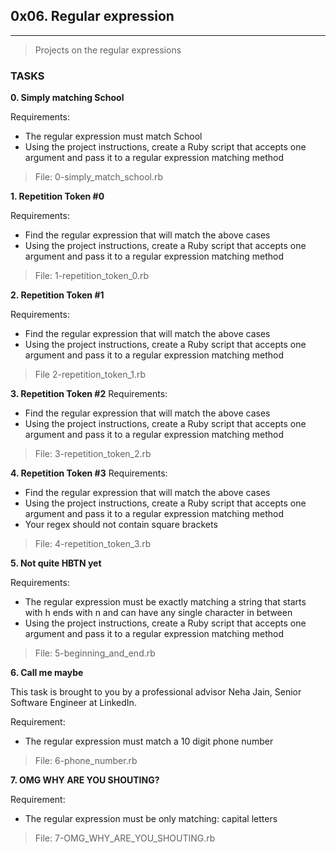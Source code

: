 ## 0x06. Regular expression

---

> Projects on the regular expressions

### TASKS
**0. Simply matching School**

Requirements:

- The regular expression must match School
- Using the project instructions, create a Ruby script that accepts one argument and pass it to a regular expression matching method

> File: 0-simply_match_school.rb

**1. Repetition Token #0**

Requirements:

- Find the regular expression that will match the above cases
- Using the project instructions, create a Ruby script that accepts one argument and pass it to a regular expression matching method

> File: 1-repetition_token_0.rb

**2. Repetition Token #1**

Requirements:

- Find the regular expression that will match the above cases
- Using the project instructions, create a Ruby script that accepts one argument and pass it to a regular expression matching method

> File 2-repetition_token_1.rb

**3. Repetition Token #2**
Requirements:

- Find the regular expression that will match the above cases
- Using the project instructions, create a Ruby script that accepts one argument and pass it to a regular expression matching method

> File: 3-repetition_token_2.rb

**4. Repetition Token #3**
Requirements:

- Find the regular expression that will match the above cases
- Using the project instructions, create a Ruby script that accepts one argument and pass it to a regular expression matching method
- Your regex should not contain square brackets

> File: 4-repetition_token_3.rb

**5. Not quite HBTN yet**


Requirements:

- The regular expression must be exactly matching a string that starts with h ends with n and can have any single character in between
- Using the project instructions, create a Ruby script that accepts one argument and pass it to a regular expression matching method

> File: 5-beginning_and_end.rb

**6. Call me maybe**

This task is brought to you by a professional advisor Neha Jain, Senior Software Engineer at LinkedIn.

Requirement:

- The regular expression must match a 10 digit phone number

> File: 6-phone_number.rb

**7. OMG WHY ARE YOU SHOUTING?**

Requirement:

- The regular expression must be only matching: capital letters

> File: 7-OMG_WHY_ARE_YOU_SHOUTING.rb